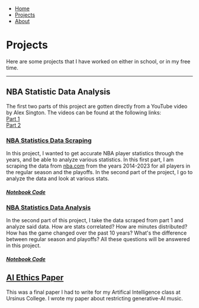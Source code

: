 - [Home](README.md)
- [Projects](projects.md)
- [About](about.md)
  
# Projects
Here are some projects that I have worked on either in school, or in my free time.

---
## NBA Statistic Data Analysis

The first two parts of this project are gotten directly from a YouTube video by Alex Sington. The videos can be found at the following links:  
[Part 1](https://www.youtube.com/watch?v=nHtlRlWmTV4&t=868s)  
[Part 2](https://www.youtube.com/watch?v=aprt035um3o)

### [NBA Statistics Data Scraping](NBAStatsScraping.md)
In this project, I wanted to get accurate NBA player statistics through the years, and be able to analyze various statistics. In this first part, I am scraping the data from [nba.com](https://www.nba.com) from the years 2014-2023 for all players in the regular season and the playoffs. In the second part of the project, I go to analyze the data and look at various stats. 
##### [Notebook Code](./notebooks/NBAStatsScraping.ipynb)

### [NBA Statistics Data Analysis](NBADataAnalysis.md)
In the second part of this project, I take the data scraped from part 1 and analyze said data. How are stats correlated? How are minutes distributed? How has the game changed over the past 10 years? What's the difference between regular season and playoffs? All these questions will be answered in this project.
##### [Notebook Code](./notebooks/NBADataAnalysis.ipynb)



## [AI Ethics Paper](paper.md)
This was a final paper I had to write for my Artifical Intelligence class at Ursinus College. I wrote my paper about restricting generative-AI music.

